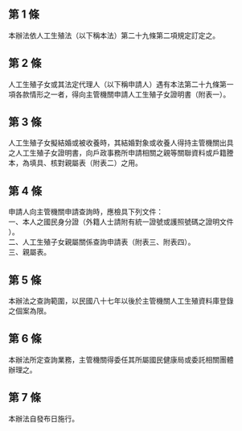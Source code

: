 第 1 條
-------
本辦法依人工生殖法（以下稱本法）第二十九條第二項規定訂定之。

第 2 條
-------
人工生殖子女或其法定代理人（以下稱申請人）遇有本法第二十九條第一  
項各款情形之一者，得向主管機關申請人工生殖子女證明書（附表一）。

第 3 條
-------
人工生殖子女擬結婚或被收養時，其結婚對象或收養人得持主管機關出具  
之人工生殖子女證明書，向戶政事務所申請相關之親等關聯資料或戶籍謄  
本，為填具、核對親屬表（附表二）之用。

第 4 條
-------
申請人向主管機關申請查詢時，應檢具下列文件：  
一、本人之國民身分證（外籍人士請附有統一證號或護照號碼之證明文件  
    ）。  
二、人工生殖子女親屬關係查詢申請表（附表三、附表四）。  
三、親屬表。

第 5 條
-------
本辦法之查詢範圍，以民國八十七年以後於主管機關人工生殖資料庫登錄  
之個案為限。

第 6 條
-------
本辦法所定查詢業務，主管機關得委任其所屬國民健康局或委託相關團體  
辦理之。

第 7 條
-------
本辦法自發布日施行。


